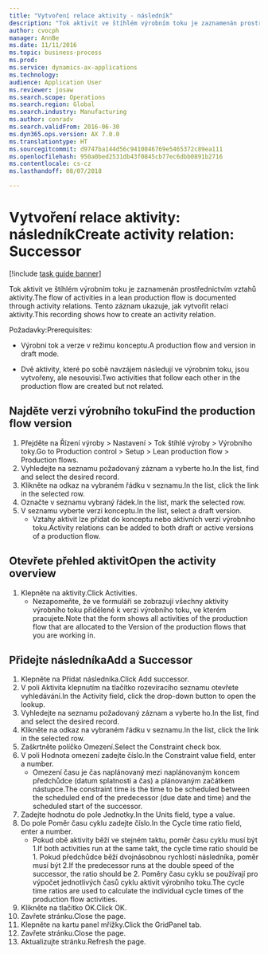 ```yaml
--- 
title: "Vytvoření relace aktivity - následník"
description: "Tok aktivit ve štíhlém výrobním toku je zaznamenán prostřednictvím vztahů aktivity."
author: cvocph
manager: AnnBe
ms.date: 11/11/2016
ms.topic: business-process
ms.prod: 
ms.service: dynamics-ax-applications
ms.technology: 
audience: Application User
ms.reviewer: josaw
ms.search.scope: Operations
ms.search.region: Global
ms.search.industry: Manufacturing
ms.author: conradv
ms.search.validFrom: 2016-06-30
ms.dyn365.ops.version: AX 7.0.0
ms.translationtype: HT
ms.sourcegitcommit: d9747ba144d56c9410846769e5465372c89ea111
ms.openlocfilehash: 950a0bed2531db43f0845cb77ec6dbb0891b2716
ms.contentlocale: cs-cz
ms.lasthandoff: 08/07/2018

---
```

# <a name="create-activity-relation-successor"></a><span data-ttu-id="d1a55-103">Vytvoření relace aktivity: následník</span><span class="sxs-lookup"><span data-stu-id="d1a55-103">Create activity relation: Successor</span></span>

[!include [task guide banner](../../includes/task-guide-banner.md)]

<span data-ttu-id="d1a55-104">Tok aktivit ve štíhlém výrobním toku je zaznamenán prostřednictvím vztahů aktivity.</span><span class="sxs-lookup"><span data-stu-id="d1a55-104">The flow of activities in a lean production flow is documented through activity relations.</span></span> <span data-ttu-id="d1a55-105">Tento záznam ukazuje, jak vytvořit relaci aktivity.</span><span class="sxs-lookup"><span data-stu-id="d1a55-105">This recording shows how to create an activity relation.</span></span>

<span data-ttu-id="d1a55-106">Požadavky:</span><span class="sxs-lookup"><span data-stu-id="d1a55-106">Prerequisites:</span></span>

- <span data-ttu-id="d1a55-107">Výrobní tok a verze v režimu konceptu.</span><span class="sxs-lookup"><span data-stu-id="d1a55-107">A production flow and version in draft mode.</span></span> 

- <span data-ttu-id="d1a55-108">Dvě aktivity, které po sobě navzájem následují ve výrobním toku, jsou vytvořeny, ale nesouvisí.</span><span class="sxs-lookup"><span data-stu-id="d1a55-108">Two activities that follow each other in the production flow are created but not related.</span></span>


## <a name="find-the-production-flow-version"></a><span data-ttu-id="d1a55-109">Najděte verzi výrobního toku</span><span class="sxs-lookup"><span data-stu-id="d1a55-109">Find the production flow version</span></span> 
1. <span data-ttu-id="d1a55-110">Přejděte na Řízení výroby > Nastavení > Tok štíhlé výroby > Výrobního toky.</span><span class="sxs-lookup"><span data-stu-id="d1a55-110">Go to Production control > Setup > Lean production flow > Production flows.</span></span>
2. <span data-ttu-id="d1a55-111">Vyhledejte na seznamu požadovaný záznam a vyberte ho.</span><span class="sxs-lookup"><span data-stu-id="d1a55-111">In the list, find and select the desired record.</span></span>
3. <span data-ttu-id="d1a55-112">Klikněte na odkaz na vybraném řádku v seznamu.</span><span class="sxs-lookup"><span data-stu-id="d1a55-112">In the list, click the link in the selected row.</span></span>
4. <span data-ttu-id="d1a55-113">Označte v seznamu vybraný řádek.</span><span class="sxs-lookup"><span data-stu-id="d1a55-113">In the list, mark the selected row.</span></span>
5. <span data-ttu-id="d1a55-114">V seznamu vyberte verzi konceptu.</span><span class="sxs-lookup"><span data-stu-id="d1a55-114">In the list, select a draft version.</span></span>
    * <span data-ttu-id="d1a55-115">Vztahy aktivit lze přidat do konceptu nebo aktivních verzí výrobního toku.</span><span class="sxs-lookup"><span data-stu-id="d1a55-115">Activity relations can be added to both draft or active versions of a production flow.</span></span>  

## <a name="open-the-activity-overview"></a><span data-ttu-id="d1a55-116">Otevřete přehled aktivit</span><span class="sxs-lookup"><span data-stu-id="d1a55-116">Open the activity overview</span></span>
1. <span data-ttu-id="d1a55-117">Klepněte na aktivity.</span><span class="sxs-lookup"><span data-stu-id="d1a55-117">Click Activities.</span></span>
    * <span data-ttu-id="d1a55-118">Nezapomeňte, že ve formuláři se zobrazují všechny aktivity výrobního toku přidělené k verzi výrobního toku, ve kterém pracujete.</span><span class="sxs-lookup"><span data-stu-id="d1a55-118">Note that the form shows all activities of the production flow that are allocated to the Version of the production flows that you are working in.</span></span>  

## <a name="add-a-successor"></a><span data-ttu-id="d1a55-119">Přidejte následníka</span><span class="sxs-lookup"><span data-stu-id="d1a55-119">Add a Successor</span></span>
1. <span data-ttu-id="d1a55-120">Klepněte na Přidat následníka.</span><span class="sxs-lookup"><span data-stu-id="d1a55-120">Click Add successor.</span></span>
2. <span data-ttu-id="d1a55-121">V poli Aktivita klepnutím na tlačítko rozevíracího seznamu otevřete vyhledávání.</span><span class="sxs-lookup"><span data-stu-id="d1a55-121">In the Activity field, click the drop-down button to open the lookup.</span></span>
3. <span data-ttu-id="d1a55-122">Vyhledejte na seznamu požadovaný záznam a vyberte ho.</span><span class="sxs-lookup"><span data-stu-id="d1a55-122">In the list, find and select the desired record.</span></span>
4. <span data-ttu-id="d1a55-123">Klikněte na odkaz na vybraném řádku v seznamu.</span><span class="sxs-lookup"><span data-stu-id="d1a55-123">In the list, click the link in the selected row.</span></span>
5. <span data-ttu-id="d1a55-124">Zaškrtněte políčko Omezení.</span><span class="sxs-lookup"><span data-stu-id="d1a55-124">Select the Constraint check box.</span></span>
6. <span data-ttu-id="d1a55-125">V poli Hodnota omezení zadejte číslo.</span><span class="sxs-lookup"><span data-stu-id="d1a55-125">In the Constraint value field, enter a number.</span></span>
    * <span data-ttu-id="d1a55-126">Omezení času je čas naplánovaný mezi naplánovaným koncem předchůdce (datum splatnosti a čas) a plánovaným začátkem nástupce.</span><span class="sxs-lookup"><span data-stu-id="d1a55-126">The constraint time is the time to be scheduled between the scheduled end of the predecessor (due date and time) and the scheduled start of the successor.</span></span>  
7. <span data-ttu-id="d1a55-127">Zadejte hodnotu do pole Jednotky.</span><span class="sxs-lookup"><span data-stu-id="d1a55-127">In the Units field, type a value.</span></span>
8. <span data-ttu-id="d1a55-128">Do pole Poměr času cyklu zadejte číslo.</span><span class="sxs-lookup"><span data-stu-id="d1a55-128">In the Cycle time ratio field, enter a number.</span></span>
    * <span data-ttu-id="d1a55-129">Pokud obě aktivity běží ve stejném taktu, poměr času cyklu musí být 1.</span><span class="sxs-lookup"><span data-stu-id="d1a55-129">If both activities run at the same takt, the cycle time ratio should be 1.</span></span> <span data-ttu-id="d1a55-130">Pokud předchůdce běží dvojnásobnou rychlostí následníka, poměr musí být 2.</span><span class="sxs-lookup"><span data-stu-id="d1a55-130">If the predecessor runs at the double speed of the successor, the ratio should be 2.</span></span>   <span data-ttu-id="d1a55-131">Poměry času cyklu se používají pro výpočet jednotlivých časů cyklu aktivit výrobního toku.</span><span class="sxs-lookup"><span data-stu-id="d1a55-131">The cycle time ratios are used to calculate the individual cycle times of the production flow activities.</span></span>  
9. <span data-ttu-id="d1a55-132">Klikněte na tlačítko OK.</span><span class="sxs-lookup"><span data-stu-id="d1a55-132">Click OK.</span></span>
10. <span data-ttu-id="d1a55-133">Zavřete stránku.</span><span class="sxs-lookup"><span data-stu-id="d1a55-133">Close the page.</span></span>
11. <span data-ttu-id="d1a55-134">Klepněte na kartu panel mřížky.</span><span class="sxs-lookup"><span data-stu-id="d1a55-134">Click the GridPanel tab.</span></span>
12. <span data-ttu-id="d1a55-135">Zavřete stránku.</span><span class="sxs-lookup"><span data-stu-id="d1a55-135">Close the page.</span></span>
13. <span data-ttu-id="d1a55-136">Aktualizujte stránku.</span><span class="sxs-lookup"><span data-stu-id="d1a55-136">Refresh the page.</span></span>


